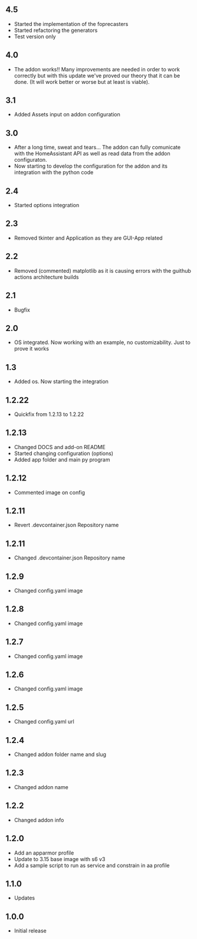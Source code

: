 <!-- https://developers.home-assistant.io/docs/add-ons/presentation#keeping-a-changelog -->

## 4.5
- Started the implementation of the foprecasters
- Started refactoring the generators
- Test version only

## 4.0
- The addon works!! Many improvements are needed in order to work correctly but with this update we've proved our theory that it can be done. (It will work better or worse but at least is viable).

## 3.1
- Added Assets input on addon configuration

## 3.0
- After a long time, sweat and tears... The addon can fully comunicate with the HomeAssistant API as well as read data from the addon configuraton.
- Now starting to develop the configuration for the addon and its integration with the python code 

## 2.4
- Started options integration
## 2.3
- Removed tkinter and Application as they are GUI-App related

## 2.2
- Removed (commented) matplotlib as it is causing errors with the guithub actions architecture builds

## 2.1
- Bugfix

## 2.0
- OS integrated. Now working with an example, no customizability. Just to prove it works

## 1.3
- Added os. Now starting the integration

## 1.2.22
- Quickfix from 1.2.13 to 1.2.22

## 1.2.13
- Changed DOCS and add-on README
- Started changing configuration (options)
- Added app folder and main py program

## 1.2.12
- Commented image on config

## 1.2.11
- Revert .devcontainer.json Repository name

## 1.2.11
- Changed .devcontainer.json Repository name

## 1.2.9
- Changed config.yaml image

## 1.2.8
- Changed config.yaml image

## 1.2.7
- Changed config.yaml image

## 1.2.6
- Changed config.yaml image

## 1.2.5
- Changed config.yaml url

## 1.2.4
- Changed addon folder name and slug

## 1.2.3
- Changed addon name

## 1.2.2
- Changed addon info

## 1.2.0

- Add an apparmor profile
- Update to 3.15 base image with s6 v3
- Add a sample script to run as service and constrain in aa profile

## 1.1.0

- Updates

## 1.0.0

- Initial release
